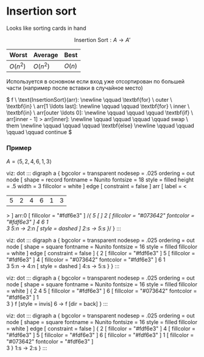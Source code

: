 # Insertion sort

Looks like sorting cards in hand

$$
	\text{Insertion Sort}:A \to A'
$$

|Worst|Average|Best|
|--|--|--|
|$O(n^2)$|$O(n^2)$|$O(n)$|

Используется в основном если вход уже отсортирован по большей части (например после вставки в случайное место)


$
f \ \text{InsertionSort}(arr): \newline 
\qquad \textbf{for} \ outer \ \textbf{in} \ arr[1 \ldots last]: \newline
\qquad \qquad \textbf{for} \ inner \ \textbf{in} \ arr[outer \ldots 0]: \newline 
\qquad \qquad \qquad \textbf{if} \ arr[inner - 1] > arr[inner]: \newline
\qquad \qquad \qquad \qquad swap \ them \newline
\qquad \qquad \qquad \textbf{else} \newline
\qquad \qquad \qquad \qquad continue
$

### Пример

$A = \langle5, 2, 4, 6, 1, 3\rangle$

viz: dot
:::
digraph a {
    bgcolor = transparent
	nodesep = .025
	ordering = out
    node [
		shape     = record
        fontname  = Nunito
        fontsize  = 18
		style     = filled
		height    = .5
		width     = 3
		fillcolor = white
    ]
	edge [
		constraint = false
	]
	arr [ label = <<table border="0">
		<tr>
			<td>5</td>
			<td>2</td>
			<td>4</td>
			<td>6</td>
			<td>1</td>
			<td>3</td>
		</tr>
	</table>> ]
	arr:0 [ fillcolor = "#fdf6e3" ]
	/*{
		5 [  ]
		2 [ fillcolor = "#073642" fontcolor = "#fdf6e3" ]
		4
		6
		1		
		3
		5:n -> 2:n [ style = dashed ]
		2:s -> 5:s 
	}*/
}
:::

viz: dot
:::
digraph a {
    bgcolor = transparent
	nodesep = .025
	ordering = out
    node [
		shape    = square
        fontname = Nunito
        fontsize = 16
		style     = filled
		fillcolor = white
    ]
	edge [
		constraint = false
	]
	{
		2 [ fillcolor = "#fdf6e3" ]
		5 [ fillcolor = "#fdf6e3" ]
		4 [ fillcolor = "#073642" fontcolor = "#fdf6e3" ]
		6
		1		
		3
		5:n -> 4:n [ style = dashed ]
		4:s -> 5:s
	}
}
:::

viz: dot
:::
digraph a {
    bgcolor = transparent
	nodesep = .025
	ordering = out
    node [
		shape    = square
        fontname = Nunito
        fontsize = 16
		style     = filled
		fillcolor = white
    ]
	{
		2 
		4 
		5 [ fillcolor = "#fdf6e3" ]
		6 [ fillcolor = "#073642" fontcolor = "#fdf6e3" ]
		1		
		3
	}
	f [style = invis]
	6 -> f [dir = back]
}
:::

viz: dot
:::
digraph a {
    bgcolor = transparent
	nodesep = .025
	ordering = out
    node [
		shape     = square
        fontname  = Nunito
        fontsize  = 16
		style     = filled
		fillcolor = white
    ]
	edge [
		constraint = false
	]
	{
		2 [ fillcolor = "#fdf6e3" ]
		4 [ fillcolor = "#fdf6e3" ]
		5 [ fillcolor = "#fdf6e3" ]
		6 [ fillcolor = "#fdf6e3" ]
		1 [ fillcolor = "#073642" fontcolor = "#fdf6e3" ]		
		3
	}
	1:s -> 2:s
}
:::